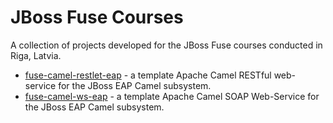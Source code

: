 # JBoss Fuse Courses

A collection of projects developed for the JBoss Fuse courses conducted in Riga, Latvia.

 * [fuse-camel-restlet-eap](fuse-camel-restlet-eap) - a template Apache Camel RESTful web-service for the JBoss EAP Camel subsystem.
 * [fuse-camel-ws-eap](fuse-camel-ws-eap) -  a template Apache Camel SOAP Web-Service for the JBoss EAP Camel subsystem.
